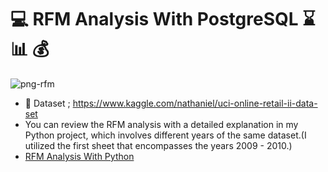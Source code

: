 # :computer: **RFM Analysis With PostgreSQL** :hourglass: :bar_chart: :moneybag:

![png-rfm](https://rfmcube.com/wp-content/uploads/2021/07/1_HiwX6vul8c4PBEueq3yBMw-750x350.png)

* :pushpin: Dataset ; https://www.kaggle.com/nathaniel/uci-online-retail-ii-data-set
* You can review the RFM analysis with a detailed explanation in my Python project, which involves different years of the same dataset.(I utilized the first sheet that encompasses the years 2009 - 2010.)
* [RFM Analysis With Python](https://github.com/hamzaugursumer/RFMAnalysisWithPython)


